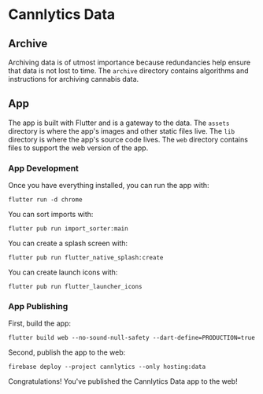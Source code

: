 # Cannlytics Data

## Archive

Archiving data is of utmost importance because redundancies help ensure that data is not lost to time. The `archive` directory contains algorithms and instructions for archiving cannabis data.

## App

The app is built with Flutter and is a gateway to the data. The `assets` directory is where the app's images and other static files live. The `lib` directory is where the app's source code lives. The `web` directory contains files to support the web version of the app.

### App Development

Once you have everything installed, you can run the app with:

```shell
flutter run -d chrome
```

You can sort imports with:

```shell
flutter pub run import_sorter:main
```

You can create a splash screen with:

```shell
flutter pub run flutter_native_splash:create
```

You can create launch icons with:

```shell
flutter pub run flutter_launcher_icons
```

### App Publishing

First, build the app:

```shell
flutter build web --no-sound-null-safety --dart-define=PRODUCTION=true
```

Second, publish the app to the web:

```shell
firebase deploy --project cannlytics --only hosting:data
```

Congratulations! You've published the Cannlytics Data app to the web!
